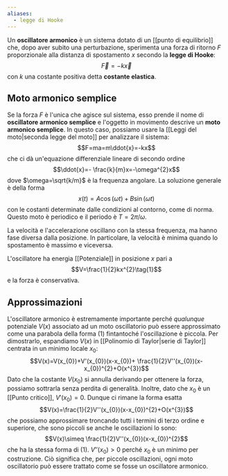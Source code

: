 ```yaml
---
aliases:
  - legge di Hooke
---
```

Un **oscillatore armonico** è un sistema dotato di un [[punto di equilibrio]] che, dopo aver subito una perturbazione, sperimenta una forza di ritorno $F$ proporzionale alla distanza di spostamento $x$ secondo la **legge di Hooke**:
$$\vec{F}=-k\vec{x}$$
con $k$ una costante positiva detta **costante elastica**.
## Moto armonico semplice
Se la forza $F$ è l'unica che agisce sul sistema, esso prende il nome di **oscillatore armonico semplice** e l'oggetto in movimento descrive un **moto armonico semplice**. In questo caso, possiamo usare la [[Leggi del moto|seconda legge del moto]] per analizzare il sistema:
$$F=ma=m\ddot{x}=-kx$$
che ci dà un'equazione differenziale lineare di secondo ordine
$$\ddot{x}=- \frac{k}{m}x=-\omega^{2}x$$
dove $\omega=\sqrt{k/m}$ è la frequenza angolare. La soluzione generale è della forma
$$x(t)=A\cos(\omega t)+B\sin(\omega t)$$
con le costanti determinate dalle condizioni al contorno, come di norma. Questo moto è periodico e il periodo è $T=2\pi/\omega$.

La velocità e l'accelerazione oscillano con la stessa frequenza, ma hanno fase diversa dalla posizione. In particolare, la velocità è minima quando lo spostamento è massimo e viceversa.

L'oscillatore ha energia [[Potenziale]] in posizione $x$ pari a
$$V=\frac{1}{2}kx^{2}\tag{1}$$
e la forza è conservativa.
## Approssimazioni
L'oscillatore armonico è estremamente importante perché *qualunque* potenziale $V(x)$ associato ad un moto oscillatorio può essere approssimato come una parabola della forma $(1)$ fintantoché l'oscillazione è piccola. Per dimostrarlo, espandiamo $V(x)$ in [[Polinomio di Taylor|serie di Taylor]] centrata in un minimo locale $x_{0}$:
$$V(x)=V(x_{0})+V'(x_{0})(x-x_{0})+ \frac{1}{2}V''(x_{0})(x-x_{0})^{2}+O(x^{3})$$
Dato che la costante $V(x_{0})$ si annulla derivando per ottenere la forza, possiamo sottrarla senza perdita di generalità. Inoltre, dato che $x_{0}$ è un [[Punto critico]], $V'(x_{0})=0$. Dunque ci rimane la forma esatta
$$V(x)=\frac{1}{2}V''(x_{0})(x-x_{0})^{2}+O(x^{3})$$
che possiamo approssimare troncando tutti i termini di terzo ordine e superiore, che sono piccoli se anche le oscillazioni lo sono:
$$V(x)\simeq \frac{1}{2}V''(x_{0})(x-x_{0})^{2}$$
che ha la stessa forma di $(1)$. $V''(x_{0})>0$ perché $x_{0}$ è un minimo per costruzione. Ciò significa che, per piccole oscillazioni, ogni moto oscillatorio può essere trattato come se fosse un oscillatore armonico.